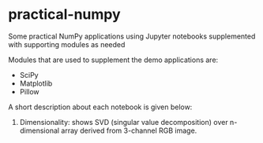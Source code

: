 # practical-numpy

Some practical NumPy applications using Jupyter notebooks supplemented with supporting modules as needed

Modules that are used to supplement the demo applications are:
* SciPy
* Matplotlib
* Pillow

A short description about each notebook is given below:

1. Dimensionality: shows SVD (singular value decomposition) over n-dimensional array derived from 3-channel RGB image.
